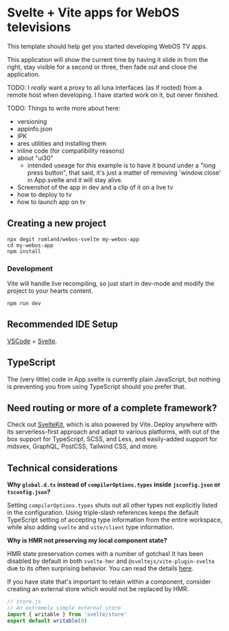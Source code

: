 # Svelte + Vite apps for WebOS televisions

This template should help get you started developing WebOS TV apps.

This application will show the current time by having it slide in from the right, stay visible for a second or three, then fade out and close the application.

TODO: I _really_ want a proxy to all luna interfaces (as if rooted) from a remote host when developing. I have started work on it, but never finished.

TODO: Things to write more about here:
- versioning
- appinfo.json
- IPK
- ares utilities and installing them
- inline code (for compatibility reasons)
- about "ui30"
	- intended useage for _this_ example is to have it bound under a "long press button", that said, it's just a matter of removing 'window.close' in App.svelte and it will stay alive.
- Screenshot of the app in dev and a clip of it on a live tv
- how to deploy to tv
- how to launch app on tv

## Creating a new project
```
npx degit romland/webos-svelte my-webos-app
cd my-webos-app
npm install
```

### Development
Vite will handle live recompiling, so just start in dev-mode and modify the project to your hearts content.
```
npm run dev
```

## Recommended IDE Setup

[VSCode](https://code.visualstudio.com/) + [Svelte](https://marketplace.visualstudio.com/items?itemName=svelte.svelte-vscode).

## TypeScript

The (very little) code in App.svelte is currently plain JavaScript, but nothing is preventing you from using TypeScript should you prefer that.

## Need routing or more of a complete framework?

Check out [SvelteKit](https://github.com/sveltejs/kit#readme), which is also powered by Vite. Deploy anywhere with its serverless-first approach and adapt to various platforms, with out of the box support for TypeScript, SCSS, and Less, and easily-added support for mdsvex, GraphQL, PostCSS, Tailwind CSS, and more.

## Technical considerations

**Why `global.d.ts` instead of `compilerOptions.types` inside `jsconfig.json` or `tsconfig.json`?**

Setting `compilerOptions.types` shuts out all other types not explicitly listed in the configuration. Using triple-slash references keeps the default TypeScript setting of accepting type information from the entire workspace, while also adding `svelte` and `vite/client` type information.

**Why is HMR not preserving my local component state?**

HMR state preservation comes with a number of gotchas! It has been disabled by default in both `svelte-hmr` and `@sveltejs/vite-plugin-svelte` due to its often surprising behavior. You can read the details [here](https://github.com/rixo/svelte-hmr#svelte-hmr).

If you have state that's important to retain within a component, consider creating an external store which would not be replaced by HMR.

```js
// store.js
// An extremely simple external store
import { writable } from 'svelte/store'
export default writable(0)
```
